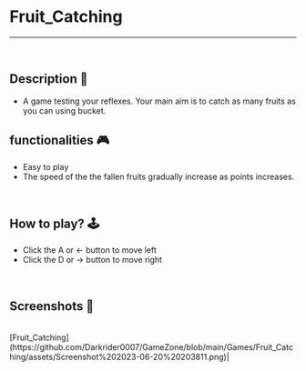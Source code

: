 # **Fruit_Catching** 

---

<br>

## **Description 📃**
<!-- add your game description here  -->
- A game testing your reflexes. Your main aim is to catch as many fruits as you can using bucket.

## **functionalities 🎮**
<!-- add functionalities over here -->
- Easy to play
- The speed of the the fallen fruits gradually increase as points increases.
<br>

## **How to play? 🕹️**
<!-- add the steps how to play games -->
- Click the  A or ← button to move left
- Click the D or → button to move right

<br>

## **Screenshots 📸**

<br>
<!-- add your screenshots like this -->
 [Fruit_Catching](https://github.com/Darkrider0007/GameZone/blob/main/Games/Fruit_Catching/assets/Screenshot%202023-06-20%20203811.png)|

<br>



